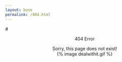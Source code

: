 ```yaml
---
layout: base
permalink: /404.html
---
```


#<center>404 Error</center>

<center>Sorry, this page does not exist!</center>  

<!-- Source: http://www.haydiroket.com/post/1013126770 -->
<center>{% image dealwithit.gif %}</center>